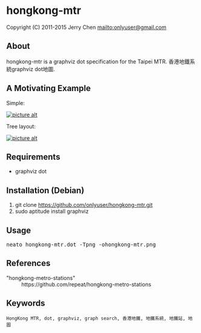 hongkong-mtr
==========

Copyright (C) 2011-2015 Jerry Chen <mailto:onlyuser@gmail.com>

About
-----

hongkong-mtr is a graphviz dot specification for the Taipei MTR.
香港地鐵系統graphviz dot地圖.

A Motivating Example
--------------------

Simple:

[![picture alt](https://sites.google.com/site/onlyuser/files/hongkong-mtr_thumb.png "hongkong-mtr")](https://sites.google.com/site/onlyuser/files/hongkong-mtr.png)

Tree layout:

[![picture alt](https://sites.google.com/site/onlyuser/files/hongkong-mtr_tree_layout_thumb.png "hongkong-mtr")](https://sites.google.com/site/onlyuser/files/hongkong-mtr_tree_layout.png)

Requirements
------------

* graphviz dot

Installation (Debian)
---------------------

1. git clone https://github.com/onlyuser/hongkong-mtr.git
2. sudo aptitude install graphviz

Usage
-----

<pre>
neato hongkong-mtr.dot -Tpng -ohongkong-mtr.png
</pre>

References
----------

<dl>
    <dt>"hongkong-metro-stations"</dt>
    <dd>https://github.com/repeat/hongkong-metro-stations</dd>
</dl>

Keywords
--------

    HongKong MTR, dot, graphviz, graph search, 香港地鐵, 地鐵系統, 地鐵站, 地圖
